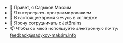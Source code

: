 - 👋 Привет, я Садыков Максим
- 👀 Я интересуюсь программированием
- 🌱 В настоящее время я учусь в колледже
- 💞️ Я хочу сотрудничать с JetBrains
- 📫 Чтобы со мной  используйте электронную почту: feedback@sadykov-maksim.info

<!---
sadykov-maksim/sadykov-maksim is a ✨ special ✨ repository because its `README.md` (this file) appears on your GitHub profile.
You can click the Preview link to take a look at your changes.
--->

